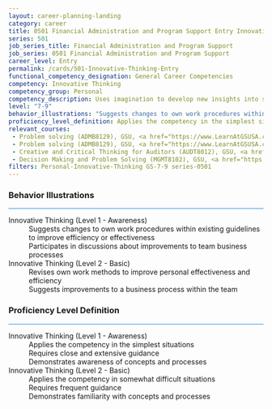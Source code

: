 ```yaml
---
layout: career-planning-landing
category: career
title: 0501 Financial Administration and Program Support Entry Innovative Thinking
series: 501
job_series_title: Financial Administration and Program Support
job_series: 0501 Financial Administration and Program Support
career_level: Entry
permalink: /cards/501-Innovative-Thinking-Entry
functional_competency_designation: General Career Competencies
competency: Innovative Thinking
competency_group: Personal
competency_description: Uses imagination to develop new insights into situations and applies new solutions to problems; designs new methods where established methods and procedures are not suitable or are unavailable.
level: "7-9"
behavior_illustrations: "Suggests changes to own work procedures within existing guidelines to improve efficiency or effectiveness ? Participates in discussions about improvements to team business processes ? Revises own work methods to improve personal effectiveness and efficiency ? Suggests improvements to a business process within the team"
proficiency_level_definition: Applies the competency in the simplest situations ? Requires close and extensive guidance ? Demonstrates awareness of concepts and processes ? Applies the competency in somewhat difficult situations ? Requires frequent guidance ? Demonstrates familiarity with concepts and processes 
relevant_courses: 
 - Problem solving (ADMB8129), GSU, <a href="https://www.LearnAtGSUSA.com/ADMB8129">https://www.LearnAtGSUSA.com/ADMB8129</a>
 - Problem solving (ADMB8129), GSU, <a href="https://www.LearnAtGSUSA.com/ADMB8133">https://www.LearnAtGSUSA.com/ADMB8133</a>
 - Creative and Critical Thinking for Auditors (AUDT8012), GSU, <a href="https://www.LearnAtGSUSA.com/AUDT8012">https://www.LearnAtGSUSA.com/AUDT8012</a>
 - Decision Making and Problem Solving (MGMT8102), GSU, <a href="https://www.LearnAtGSUSA.com/MGMT8102">https://www.LearnAtGSUSA.com/MGMT8102</a>
filters: Personal-Innovative-Thinking GS-7-9 series-0501
---
```


<div class="desktop:grid-col-6 margin-y-3">
  <div class="border-top-2 bg-white padding-3 shadow-5 height-full members-hover border-1px button-border border-top-blue radius-lg card-text-color">
    <h3>Behavior Illustrations</h3>
    <hr style="background-color: #2680EB !important;"/>
    <dl class="text-base card-content-color"><dt>Innovative Thinking (Level 1 - Awareness)</dt><dd>Suggests changes to own work procedures within existing guidelines to improve efficiency or effectiveness </dd><dd> Participates in discussions about improvements to team business processes</dd><dt>Innovative Thinking (Level 2 - Basic)</dt><dd>Revises own work methods to improve personal effectiveness and efficiency </dd><dd> Suggests improvements to a business process within the team</dd></dl>
  </div>
</div>
<div class="desktop:grid-col-6 margin-y-3">
  <div class="border-top-2 bg-white padding-3 shadow-5 height-full members-hover border-1px button-border border-top-blue radius-lg card-text-color">
    <h3>Proficiency Level Definition</h3>
     <hr style="background-color: #2680EB !important;"/>
    <dl class="text-base card-content-color"><dt>Innovative Thinking (Level 1 - Awareness)</dt><dd>Applies the competency in the simplest situations </dd><dd> Requires close and extensive guidance </dd><dd> Demonstrates awareness of concepts and processes</dd><dt>Innovative Thinking (Level 2 - Basic)</dt><dd>Applies the competency in somewhat difficult situations </dd><dd> Requires frequent guidance </dd><dd> Demonstrates familiarity with concepts and processes </dd></dl>
  </div>
</div>